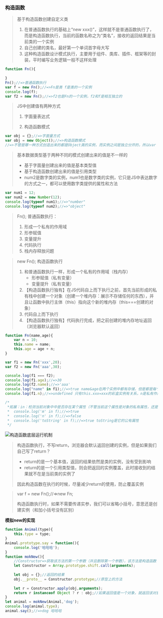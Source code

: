 ### 构造函数

> 基于构造函数创建自定义类
>
> 1. 在普通函数执行的基础上“new xxx()”，这样就不是普通函数执行了，而是构造函数执行，当前的函数名称之为“类名”，接收的返回结果是当前类的一个实例
> 2. 自己创建的类名，最好第一个单词首字母大写
> 3. 这种构造函数设计模式执行，主要用于组件、类库、插件、框架等的封装，平时编写业务逻辑一般不这样处理

```js
function Fn(){
    
}
Fn();//=>普通函数执行
var f = new Fn();//=>Fn是类 f是类的一个实例
console.log(f);
var f2 = new Fn();//=>f2也是Fn的一个实例，f2和f是相互独立的
```

> JS中创建值有两种方式
> 1. 字面量表达式
>
> 2. 构造函数模式

```js
var obj = {};//=>字面量方式
var obj = new Object();//=>构造函数模式
//=>不管是哪一种方式创造出来的都是Object类的实例，而实例之间是独立分开的，所以var xxx = {} 这种模式就是JS中的单例模式
```

> 基本数据类型基于两种不同的模式创建出来的值是不一样的
>
> - 基于字面量创建出来的值是基本类型值
> - 基于构造函数创建出来的值是引用类型
> - num2是数字类的实例，num1也是数字类的实例，它只是JS中表达数字的方式之一，都可以使用数字类提供的属性和方法

```js
var num1 = 12;
var num2 = new Number(12);
console.log(typeof num1);//=>"number"
console.log(typeof num2);//=>"object"
```

> Fn();  普通函数执行：
>
> 1. 形成一个私有的作用域
> 2. 形参赋值
> 3. 变量提升
> 4. 代码执行
> 5. 栈内存释放问题

> new Fn();   构造函数执行
>
> 1. 和普通函数执行一样，形成一个私有的作用域（栈内存）
>    - 形参赋值（私有变量）
>    - 变量提升（私有变量）
> 2. 【构造函数执行独有】在JS代码自上而下执行之前，首先当前形成的私有栈中创建一个对象（创建一个堆内存：展示不存储任何的东西），并且让函数中执行主体（this）指向这个新的堆内存（this===创建的对象）
> 3. 代码自上而下执行
> 4. 【构造函数执行独有】代码执行完成，把之前创建的堆内存地址返回（浏览器默认返回）

```js
function Fn(name,age){
    var n = 10;
    this.name = name;
    this.age = age + n;
}

var f1 = new Fn('xxx',20);
var f2 = new Fn('aaa',30);

console.log(f1 === f2);
console.log(f1.age);//=>30
console.log(f2.name);//=>'aaa'
console.log("name" in f1);//=>true name&age在两个实例中都有存储，但是都是每个实例的私有属性
console.log(f1.n);//=>undefined 只有this.xxx=xxx的彩盒实例有关系，n是私有作用域中的一个私有变量而已（this是当前类的实例）

/*
 *拓展：in：检测当前对象中中是否存在某个属性（不管当前这个属性是对象的私有属性，还是公有属性，只要有结果就是true）
 *	console.log('m' in f);//=>true
 *	console.log('n' in f);//=>false
 *	console.log('toString' in f);//=>true toString是它的公有属性
 */
```

![构造函数底层运行机制](D:\js学习\js高级\img\构造函数底层运行机制.png)

> 构造函数执行，不写return，浏览器会默认返回创建的实例，但是如果我们自己写了return？
>
> - return的是一个基本值，返回的结果依然是类的实例，没有受到影响
> - return的是一个引用类型值，则会把返回的实例覆盖，此时接收到的结果就不在是当前类的实例了
> 
> 因此构造函数在执行的时候，尽量减少return的使用，防止覆盖实例

> var f = new Fn();//=>new Fn;  
>
> 构造函数执行时，如果不需要传递实参，我们可以省略小括号，意思还是创建实例（和加小括号没有区别）

**模拟new的实现**

```js
function Animal(type){
    this.type = type;
}
Animal.prototype.say = function(){
    console.log('哈哈哈');
}
function mokNew(){
    //Constructor=>获取该方法的第一个参数（并且删除第一个参数），该方法是构造函数
    let Constructor = Array.prototype.shift.call(arguments);
    
    let obj = {};//返回的结果
    obj.__proto__ = Constructor.prototype;//原型上的方法
    
    let r = Constructor.apply(obj,arguments);
    return r instanceof Object ? r : obj;//如果返回值是一个对象，就返回该对象，否则返回一个构造函数的实例对象
}
let animal = mokNew(Animal,'dog');
console.log(animal.type);
animal.say();//=>dog 哈哈哈
```


